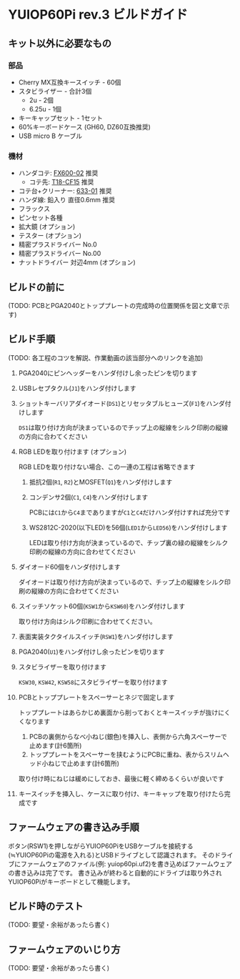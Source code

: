# YUIOP60Pi rev.3 ビルドガイド

## キット以外に必要なもの

### 部品

* Cherry MX互換キースイッチ - 60個
* スタビライザー - 合計3個
  * 2u - 2個
  * 6.25u - 1個
* キーキャップセット - 1セット
* 60%キーボードケース (GH60, DZ60互換推奨)
* USB micro B ケーブル

### 機材

* ハンダコテ: [FX600-02](https://ec.hakko.com/products/detail/4066) 推奨
  * コテ先: [T18-CF15](https://ec.hakko.com/products/detail/4186) 推奨
* コテ台+クリーナー: [633-01](https://ec.hakko.com/products/detail/3421) 推奨
* ハンダ線: 鉛入り 直径0.6mm 推奨
* フラックス
* ピンセット各種
* 拡大鏡 (オプション)
* テスター (オプション)
* 精密プラスドライバー No.0
* 精密プラスドライバー No.00
* ナットドライバー 対辺4mm (オプション)

## ビルドの前に

(TODO: PCBとPGA2040とトッププレートの完成時の位置関係を図と文章で示す)

## ビルド手順

(TODO: 各工程のコツを解説、作業動画の該当部分へのリンクを追加)

1.  PGA2040にピンヘッダーをハンダ付けし余ったピンを切ります

2.  USBレセプタクル(`J1`)をハンダ付けします

3.  ショットキーバリアダイオード(`DS1`)とリセッタブルヒューズ(`F1`)をハンダ付けします

    `DS1`は取り付け方向が決まっているのでチップ上の縦線をシルク印刷の縦線の方向に合わてください

4.  RGB LEDを取り付けます (オプション)

    RGB LEDを取り付けない場合、この一連の工程は省略できます

    1.  抵抗2個(`R1`, `R2`)とMOSFET(`Q1`)をハンダ付けします
    2.  コンデンサ2個(`C1`, `C4`)をハンダ付けします

        PCBには`C1`から`C4`までありますが`C1`と`C4`だけハンダ付けすれば充分です

    3.  WS2812C-2020(以下LED)を56個(`LED1`から`LED56`)をハンダ付けします

        LEDは取り付け方向が決まっているので、チップ裏の緑の縦線をシルク印刷の縦線の方向に合わせてください

5.  ダイオード60個をハンダ付けします

    ダイオードは取り付け方向が決まっているので、チップ上の縦線をシルク印刷の縦線の方向に合わせてください

6.  スイッチソケット60個(`KSW1`から`KSW60`)をハンダ付けします

    取り付け方向はシルク印刷に合わせてください。

7.  表面実装タクタイルスイッチ(`RSW1`)をハンダ付けします

8.  PGA2040(`U1`)をハンダ付けし余ったピンを切ります

9.  スタビライザーを取り付けます

    `KSW30`, `KSW42`, `KSW58`にスタビライザーを取り付けます

10. PCBとトッププレートをスペーサーとネジで固定します

    トッププレートはあらかじめ裏面から削っておくとキースイッチが抜けにくくなります

    1.  PCBの裏側からなべ小ねじ(銀色)を挿入し、表側から六角スペーサーで止めます(計6箇所)
    2.  トッププレートをスペーサーを挟むようにPCBに重ね、表からスリムヘッド小ねじで止めます(計6箇所)

    取り付け時にねじは緩めにしておき、最後に軽く締めるくらいが良いです

11. キースイッチを挿入し、ケースに取り付け、キーキャップを取り付けたら完成です

## ファームウェアの書き込み手順

ボタン(RSW1)を押しながらYUIOP60PiをUSBケーブルを接続する(≒YUIOP60Piの電源を入れる)とUSBドライブとして認識されます。
そのドライブにファームウェアのファイル(例: yuiop60pi.uf2)を書き込めばファームウェアの書き込みは完了です。
書き込みが終わると自動的にドライブは取り外されYUIOP60Piがキーボードとして機能します。

## ビルド時のテスト

(TODO: 要望・余裕があったら書く)

## ファームウェアのいじり方

(TODO: 要望・余裕があったら書く)
